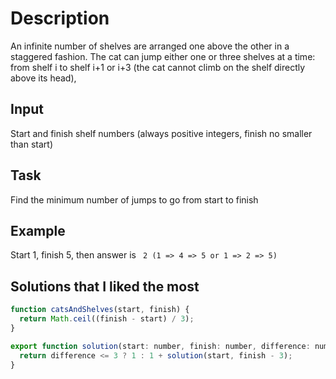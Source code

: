 # Description

An infinite number of shelves are arranged one above the other in a staggered fashion.
The cat can jump either one or three shelves at a time: from shelf i to shelf i+1 or i+3 (the cat cannot climb on the
shelf directly above its head),

## Input

Start and finish shelf numbers (always positive integers, finish no smaller than start)

## Task

Find the minimum number of jumps to go from start to finish

## Example

Start 1, finish 5, then answer is ``` 2 (1 => 4 => 5 or 1 => 2 => 5)```

## Solutions that I liked the most

```javascript
function catsAndShelves(start, finish) {
  return Math.ceil((finish - start) / 3);
}

export function solution(start: number, finish: number, difference: number = finish - start) {
  return difference <= 3 ? 1 : 1 + solution(start, finish - 3);
}
```